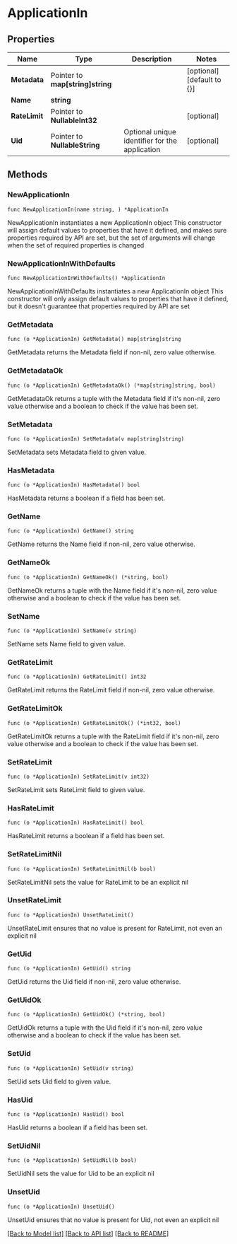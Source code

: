 # ApplicationIn

## Properties

Name | Type | Description | Notes
------------ | ------------- | ------------- | -------------
**Metadata** | Pointer to **map[string]string** |  | [optional] [default to {}]
**Name** | **string** |  | 
**RateLimit** | Pointer to **NullableInt32** |  | [optional] 
**Uid** | Pointer to **NullableString** | Optional unique identifier for the application | [optional] 

## Methods

### NewApplicationIn

`func NewApplicationIn(name string, ) *ApplicationIn`

NewApplicationIn instantiates a new ApplicationIn object
This constructor will assign default values to properties that have it defined,
and makes sure properties required by API are set, but the set of arguments
will change when the set of required properties is changed

### NewApplicationInWithDefaults

`func NewApplicationInWithDefaults() *ApplicationIn`

NewApplicationInWithDefaults instantiates a new ApplicationIn object
This constructor will only assign default values to properties that have it defined,
but it doesn't guarantee that properties required by API are set

### GetMetadata

`func (o *ApplicationIn) GetMetadata() map[string]string`

GetMetadata returns the Metadata field if non-nil, zero value otherwise.

### GetMetadataOk

`func (o *ApplicationIn) GetMetadataOk() (*map[string]string, bool)`

GetMetadataOk returns a tuple with the Metadata field if it's non-nil, zero value otherwise
and a boolean to check if the value has been set.

### SetMetadata

`func (o *ApplicationIn) SetMetadata(v map[string]string)`

SetMetadata sets Metadata field to given value.

### HasMetadata

`func (o *ApplicationIn) HasMetadata() bool`

HasMetadata returns a boolean if a field has been set.

### GetName

`func (o *ApplicationIn) GetName() string`

GetName returns the Name field if non-nil, zero value otherwise.

### GetNameOk

`func (o *ApplicationIn) GetNameOk() (*string, bool)`

GetNameOk returns a tuple with the Name field if it's non-nil, zero value otherwise
and a boolean to check if the value has been set.

### SetName

`func (o *ApplicationIn) SetName(v string)`

SetName sets Name field to given value.


### GetRateLimit

`func (o *ApplicationIn) GetRateLimit() int32`

GetRateLimit returns the RateLimit field if non-nil, zero value otherwise.

### GetRateLimitOk

`func (o *ApplicationIn) GetRateLimitOk() (*int32, bool)`

GetRateLimitOk returns a tuple with the RateLimit field if it's non-nil, zero value otherwise
and a boolean to check if the value has been set.

### SetRateLimit

`func (o *ApplicationIn) SetRateLimit(v int32)`

SetRateLimit sets RateLimit field to given value.

### HasRateLimit

`func (o *ApplicationIn) HasRateLimit() bool`

HasRateLimit returns a boolean if a field has been set.

### SetRateLimitNil

`func (o *ApplicationIn) SetRateLimitNil(b bool)`

 SetRateLimitNil sets the value for RateLimit to be an explicit nil

### UnsetRateLimit
`func (o *ApplicationIn) UnsetRateLimit()`

UnsetRateLimit ensures that no value is present for RateLimit, not even an explicit nil
### GetUid

`func (o *ApplicationIn) GetUid() string`

GetUid returns the Uid field if non-nil, zero value otherwise.

### GetUidOk

`func (o *ApplicationIn) GetUidOk() (*string, bool)`

GetUidOk returns a tuple with the Uid field if it's non-nil, zero value otherwise
and a boolean to check if the value has been set.

### SetUid

`func (o *ApplicationIn) SetUid(v string)`

SetUid sets Uid field to given value.

### HasUid

`func (o *ApplicationIn) HasUid() bool`

HasUid returns a boolean if a field has been set.

### SetUidNil

`func (o *ApplicationIn) SetUidNil(b bool)`

 SetUidNil sets the value for Uid to be an explicit nil

### UnsetUid
`func (o *ApplicationIn) UnsetUid()`

UnsetUid ensures that no value is present for Uid, not even an explicit nil

[[Back to Model list]](../README.md#documentation-for-models) [[Back to API list]](../README.md#documentation-for-api-endpoints) [[Back to README]](../README.md)


